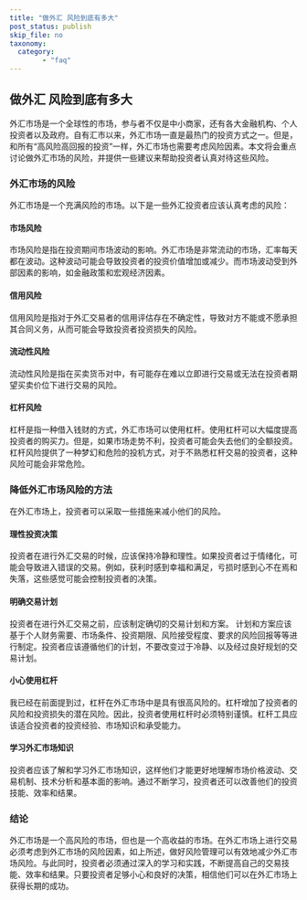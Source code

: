 ```yaml
---
title: "做外汇 风险到底有多大"
post_status: publish
skip_file: no
taxonomy:
  category:
        - "faq"
---
```


## 做外汇 风险到底有多大

外汇市场是一个全球性的市场，参与者不仅是中小商家，还有各大金融机构、个人投资者以及政府。自有汇市以来，外汇市场一直是最热门的投资方式之一。但是，和所有“高风险高回报的投资”一样，外汇市场也需要考虑风险因素。本文将会重点讨论做外汇市场的风险，并提供一些建议来帮助投资者认真对待这些风险。

### 外汇市场的风险

外汇市场是一个充满风险的市场。以下是一些外汇投资者应该认真考虑的风险：

#### 市场风险

市场风险是指在投资期间市场波动的影响。外汇市场是非常流动的市场，汇率每天都在波动。这种波动可能会导致投资者的投资价值增加或减少。而市场波动受到外部因素的影响，如金融政策和宏观经济因素。

#### 信用风险

信用风险是指对于外汇交易者的信用评估存在不确定性，导致对方不能或不愿承担其合同义务，从而可能会导致投资者投资损失的风险。

#### 流动性风险

流动性风险是指在买卖货币对中，有可能存在难以立即进行交易或无法在投资者期望买卖价位下进行交易的风险。

#### 杠杆风险

杠杆是指一种借入钱财的方式，外汇市场可以使用杠杆。使用杠杆可以大幅度提高投资者的购买力。但是，如果市场走势不利，投资者可能会失去他们的全额投资。杠杆风险提供了一种梦幻和危险的投机方式，对于不熟悉杠杆交易的投资者，这种风险可能会非常危险。

### 降低外汇市场风险的方法

在外汇市场上，投资者可以采取一些措施来减小他们的风险。

#### 理性投资决策

投资者在进行外汇交易的时候，应该保持冷静和理性。如果投资者过于情绪化，可能会导致进入错误的交易。例如，获利时感到幸福和满足，亏损时感到心不在焉和失落，这些感觉可能会控制投资者的决策。

#### 明确交易计划

投资者在进行外汇交易之前，应该制定确切的交易计划和方案。 计划和方案应该基于个人财务需要、市场条件、投资期限、风险接受程度、要求的风险回报等等进行制定。投资者应该遵循他们的计划，不要改变过于冷静、以及经过良好规划的交易计划。

#### 小心使用杠杆

我已经在前面提到过，杠杆在外汇市场中是具有很高风险的。杠杆增加了投资者的风险和投资损失的潜在风险。因此，投资者使用杠杆时必须特别谨慎。杠杆工具应该适合投资者的投资经验、市场知识和承受能力。

#### 学习外汇市场知识

投资者应该了解和学习外汇市场知识，这样他们才能更好地理解市场价格波动、交易机制、技术分析和基本面的影响。通过不断学习，投资者还可以改善他们的投资技能、效率和结果。

### 结论

外汇市场是一个高风险的市场，但也是一个高收益的市场。在外汇市场上进行交易必须考虑到外汇市场的风险因素，如上所述，做好风险管理可以有效地减少外汇市场风险。与此同时，投资者必须通过深入的学习和实践，不断提高自己的交易技能、效率和结果。只要投资者足够小心和良好的决策，相信他们可以在外汇市场上获得长期的成功。
